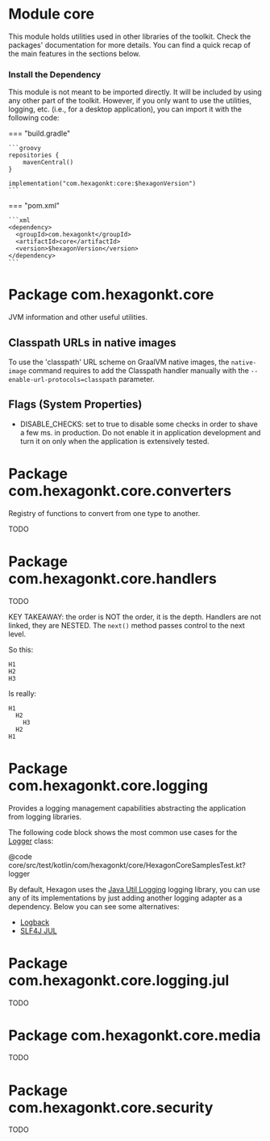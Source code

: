 
# Module core
This module holds utilities used in other libraries of the toolkit. Check the packages'
documentation for more details. You can find a quick recap of the main features in the sections
below.

### Install the Dependency
This module is not meant to be imported directly. It will be included by using any other part of the
toolkit. However, if you only want to use the utilities, logging, etc. (i.e., for a desktop
application), you can import it with the following code:

=== "build.gradle"

    ```groovy
    repositories {
        mavenCentral()
    }

    implementation("com.hexagonkt:core:$hexagonVersion")
    ```

=== "pom.xml"

    ```xml
    <dependency>
      <groupId>com.hexagonkt</groupId>
      <artifactId>core</artifactId>
      <version>$hexagonVersion</version>
    </dependency>
    ```

# Package com.hexagonkt.core
JVM information and other useful utilities.

## Classpath URLs in native images
To use the 'classpath' URL scheme on GraalVM native images, the `native-image` command requires to
add the Classpath handler manually with the `--enable-url-protocols=classpath` parameter.

## Flags (System Properties)
* DISABLE_CHECKS: set to true to disable some checks in order to shave a few ms. in production.
  Do not enable it in application development and turn it on only when the application is
  extensively tested.

# Package com.hexagonkt.core.converters
Registry of functions to convert from one type to another.

TODO

# Package com.hexagonkt.core.handlers
TODO

KEY TAKEAWAY: the order is NOT the order, it is the depth. Handlers are not linked, they are NESTED.
The `next()` method passes control to the next level.

So this:

```
H1
H2
H3
```

Is really:

```
H1
  H2
    H3
  H2
H1
```

# Package com.hexagonkt.core.logging
Provides a logging management capabilities abstracting the application from logging libraries.

The following code block shows the most common use cases for the [Logger] class:

@code core/src/test/kotlin/com/hexagonkt/core/HexagonCoreSamplesTest.kt?logger

By default, Hexagon uses the [Java Util Logging] logging library, you can use any of its
implementations by just adding another logging adapter as a dependency. Below you can see some
alternatives:

* [Logback](/logging_logback)
* [SLF4J JUL](/logging_slf4j_jul)

[Logger]: /api/core/com.hexagonkt.core.logging/-logger
[Java Util Logging]:
https://docs.oracle.com/javase/8/docs/api/java/util/logging/package-summary.html

# Package com.hexagonkt.core.logging.jul
TODO

# Package com.hexagonkt.core.media
TODO

# Package com.hexagonkt.core.security
TODO
